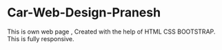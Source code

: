 # Car-Web-Design-Pranesh
This is own web page , Created with the help of HTML CSS BOOTSTRAP. This is fully responsive.
